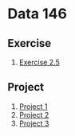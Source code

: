 # Data 146

## Exercise

1. [Exercise 2.5](https://yile-xu.github.io/DATA146/exercise_2.5.html)

## Project

1. [Project 1](https://yile-xu.github.io/DATA146/project_1.html)
2. [Project 2](https://yile-xu.github.io/DATA146/project_2.html)
3. [Project 3](https://yile-xu.github.io/DATA146/project_3.html)


